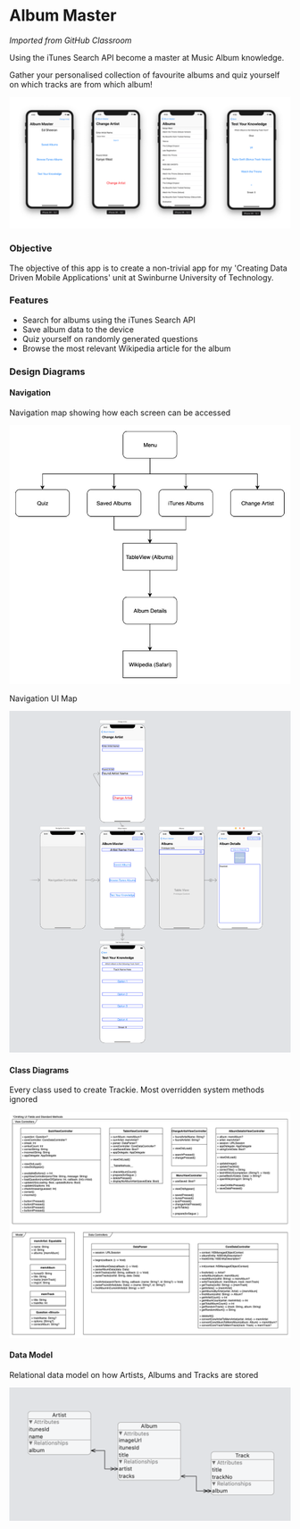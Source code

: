 # Album Master

*Imported from GitHub Classroom*

Using the iTunes Search API become a master at Music Album knowledge.

Gather your personalised collection of favourite albums and quiz yourself on which tracks are from which album!

![AlbumMasterScreenshots](img/screenshots/all.png)

### Objective

The objective of this app is to create a non-trivial app for my 'Creating Data Driven Mobile Applications' unit at Swinburne University of Technology.

### Features

- Search for albums using the iTunes Search API
- Save album data to the device
- Quiz yourself on randomly generated questions
- Browse the most relevant Wikipedia article for the album



### Design Diagrams

#### Navigation

Navigation map showing how each screen can be accessed 

![Album Master Nagivation Model](doc/AlbumMasterNagivation.jpg)

Navigation UI Map

![Album Master UI Navigation Model](img/all.png)

#### Class Diagrams

Every class used to create Trackie. Most overridden system methods ignored

![Album Master Class Diagrams](doc/AlbumMasterClassDiagram.jpg)

#### Data Model

Relational data model on how Artists, Albums and Tracks are stored

![Album Master Data Model](doc/coreDataModel.png)